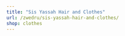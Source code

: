 ```yaml
---
title: "Sis Yassah Hair and Clothes"
url: /zwedru/sis-yassah-hair-and-clothes/
shop: clothes
---
```

